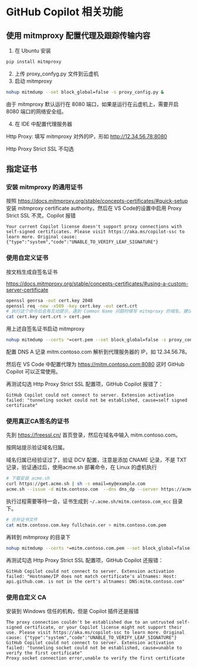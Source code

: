 # GitHub Copilot 相关功能

## 使用 mitmproxy 配置代理及跟踪传输内容
1. 在 Ubuntu 安装
```bash
pip install mitmproxy
```
2. 上传 proxy_confyg.py 文件到云虚机
3. 启动 mitmproxy
```bash
nohup mitmdump --set block_global=false -s proxy_config.py &
```
由于 mitmproxy 默认运行在 8080 端口，如果是运行在云虚机上，需要开启 8080 端口的网络安全组。

4. 在 IDE 中配置代理服务器

Http Proxy: 填写 mitmproxy 对外的IP，形如 http://12.34.56.78:8080

Http Proxy Strict SSL 不勾选


## 指定证书
### 安装 mitmproxy 的通用证书

按照 https://docs.mitmproxy.org/stable/concepts-certificates/#quick-setup 
安装 mitmproxy certificate authority。然后在 VS Code的设置中启用 Proxy Strict SSL 不灵。Copilot 报错
```
Your current Copilot license doesn't support proxy connections with self-signed certificates. Please visit https://aka.ms/copilot-ssc to learn more. Original cause: {"type":"system","code":"UNABLE_TO_VERIFY_LEAF_SIGNATURE"}
```

### 使用自定义证书

按文档生成自签名证书

https://docs.mitmproxy.org/stable/concepts-certificates/#using-a-custom-server-certificate

```bash
openssl genrsa -out cert.key 2048
openssl req -new -x509 -key cert.key -out cert.crt
# 执行这个命令后会有互动提示，遇到 Common Name 问题时填写 mitmproxy 的域名，建议使用通配符, 如 *.google.com)
cat cert.key cert.crt > cert.pem

```

用上述自签名证书启动 mitmproxy

```bash
nohup mitmdump --certs *=cert.pem --set block_global=false -s proxy_config.py &
```
配置 DNS A 记录
mitm.contoso.com 解析到代理服务器的 IP，如 12.34.56.78。

然后在 VS Code 中配置代理为 https://mitm.contoso.com:8080
这时 GitHub Copilot 可以正常使用。

再测试勾选 Http Proxy Strict SSL 配置项，GitHub Copilot 报错了：

```
GitHub Copilot could not connect to server. Extension activation failed: "tunneling socket could not be established, cause=self signed certificate"
```

### 使用真正CA签名的证书
先到 https://freessl.cn/ 首页登录，然后在域名中输入 mitm.contoso.com。

按网站提示验证域名归属。

域名归属已经验证过了，验证 DCV 配置，注意是添加 CNAME 记录，不是 TXT 记录，验证通过后，使用acme.sh 部署命令，在 Linux 的虚机执行
```bash
# 下载安装 acme.sh
curl https://get.acme.sh | sh -s email=my@example.com
acme.sh --issue -d mitm.contoso.com  --dns dns_dp --server https://acme.freessl.cn/v2/DV90/directory/0123456789abcdefghijk
```

执行过程需要等待一会，证书生成到 `~/.acme.sh/mitm.contoso.com_ecc` 目录下。
```bash
# 合并证书文件
cat mitm.contoso.com.key fullchain.cer > mitm.contoso.com.pem
```
再转到 mitmproxy 的目录下
```bash
nohup mitmdump --certs *=mitm.contoso.com.pem --set block_global=false -s proxy_config.py &
```

再测试勾选 Http Proxy Strict SSL 配置项，GitHub Copilot 还报错：
```
GitHub Copilot could not connect to server. Extension activation failed: "Hostname/IP does not match certificate's altnames: Host: api.github.com. is not in the cert's altnames: DNS:mitm.contoso.com"
```

### 使用自定义 CA

安装到 Windows 信任的机构，但是 Copilot 插件还是报错
```
The proxy connection couldn't be established due to an untrusted self-signed certificate, or your Copilot license might not support their use. Please visit https://aka.ms/copilot-ssc to learn more. Original cause: {"type":"system","code":"UNABLE_TO_VERIFY_LEAF_SIGNATURE"}
GitHub Copilot could not connect to server. Extension activation failed: "tunneling socket could not be established, cause=unable to verify the first certificate"
Proxy socket connection error,unable to verify the first certificate
```